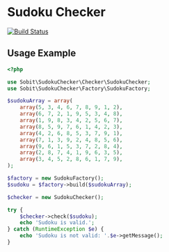 Sudoku Checker
==============

[![Build Status](https://travis-ci.org/sobit/sudoku-checker.png)](https://travis-ci.org/sobit/sudoku-checker)

Usage Example
-------------

```php
<?php

use Sobit\SudokuChecker\Checker\SudokuChecker;
use Sobit\SudokuChecker\Factory\SudokuFactory;

$sudokuArray = array(
    array(5, 3, 4, 6, 7, 8, 9, 1, 2),
    array(6, 7, 2, 1, 9, 5, 3, 4, 8),
    array(1, 9, 8, 3, 4, 2, 5, 6, 7),
    array(8, 5, 9, 7, 6, 1, 4, 2, 3),
    array(4, 2, 6, 8, 5, 3, 7, 9, 1),
    array(7, 1, 3, 9, 2, 4, 8, 5, 6),
    array(9, 6, 1, 5, 3, 7, 2, 8, 4),
    array(2, 8, 7, 4, 1, 9, 6, 3, 5),
    array(3, 4, 5, 2, 8, 6, 1, 7, 9),
);

$factory = new SudokuFactory();
$sudoku = $factory->build($sudokuArray);

$checker = new SudokuChecker();

try {
    $checker->check($sudoku);
    echo 'Sudoku is valid.';
} catch (RuntimeException $e) {
    echo 'Sudoku is not valid: '.$e->getMessage();
}
```